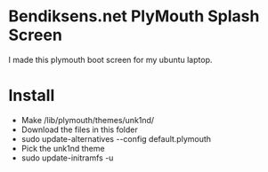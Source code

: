# Bendiksens.net PlyMouth Splash Screen #

I made this plymouth boot screen for my ubuntu laptop.

# Install #

- Make /lib/plymouth/themes/unk1nd/
- Download the files in this folder
- sudo update-alternatives --config default.plymouth
- Pick the unk1nd theme
- sudo update-initramfs -u

